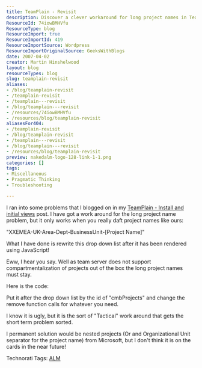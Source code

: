 ```yaml
---
title: TeamPlain - Revisit
description: Discover a clever workaround for long project names in TeamPlain. Enhance your project management with this practical JavaScript solution. Read more!
ResourceId: 74iowBMHVfu
ResourceType: blog
ResourceImport: true
ResourceImportId: 419
ResourceImportSource: Wordpress
ResourceImportOriginalSource: GeeksWithBlogs
date: 2007-04-02
creator: Martin Hinshelwood
layout: blog
resourceTypes: blog
slug: teamplain-revisit
aliases:
- /blog/teamplain-revisit
- /teamplain-revisit
- /teamplain---revisit
- /blog/teamplain---revisit
- /resources/74iowBMHVfu
- /resources/blog/teamplain-revisit
aliasesFor404:
- /teamplain-revisit
- /blog/teamplain-revisit
- /teamplain---revisit
- /blog/teamplain---revisit
- /resources/blog/teamplain-revisit
preview: nakedalm-logo-128-link-1-1.png
categories: []
tags:
- Miscellaneous
- Pragmatic Thinking
- Troubleshooting

---
```

I ran into some problems that I blogged on in my [TeamPlain - Install and initial views](http://team.worldnet-dev.ml.com/workitem.aspx?id=185) post. I have got a work around for the long project name problem, but it only works when you really daft project names like ours:

"XXEMEA-UK-Area-Dept-BusinessUnit-\[Project Name\]"

What I have done is rewrite this drop down list after it has been rendered using JavaScript!

Eww, I hear you say. Well as team server does not support compartmentalization of projects out of the box the long project names must stay.

Here is the code:

> <script type="text/JavaScript">
> 
> function Remove(ProjectString,ThingToRemove)  
> {  
> if (ProjectString.indexOf(ThingToRemove) == 0)  
> {  
> ProjectString = ProjectString.replace(ThingToRemove, '');  
> }  
> return ProjectString  
> }
> 
> var mylist=document.getElementById("ph1\_cmbProjects");  
> for (i=0;i<=mylist.length-1;i++)  
> {  
> mylist.options\[i\].text = Remove(mylist.options\[i\].text,'XXEMEA-UK-Area2-Dept1-BusinessUnit1-')  
> mylist.options\[i\].text = Remove(mylist.options\[i\].text,'XXEMEA-UK-Area2-Dept1-BusinessUnit2-')  
> mylist.options\[i\].text = Remove(mylist.options\[i\].text,'XXEMEA-UK-Area2-Dept1-')  
> mylist.options\[i\].text = Remove(mylist.options\[i\].text,'XXEMEA-UK-Area1-PP-')  
> mylist.options\[i\].text = Remove(mylist.options\[i\].text,'XXEMEA-UK-Area1-TFS-')  
> }
> 
> </script>

Put it after the drop down list by the id of "cmbProjects" and change the remove function calls for whatever you need.

I know it is ugly, but it is the sort of "Tactical" work around that gets the short term problem sorted.

I permanent solution would be nested projects (Or and Organizational Unit separator for the project name) from Microsoft, but I don't think it is on the cards in the near future!

Technorati Tags: [ALM](http://technorati.com/tags/ALM)
